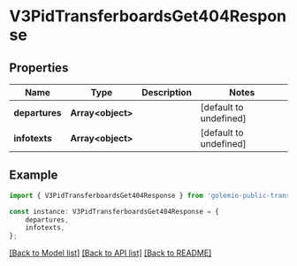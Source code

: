 # V3PidTransferboardsGet404Response


## Properties

Name | Type | Description | Notes
------------ | ------------- | ------------- | -------------
**departures** | **Array&lt;object&gt;** |  | [default to undefined]
**infotexts** | **Array&lt;object&gt;** |  | [default to undefined]

## Example

```typescript
import { V3PidTransferboardsGet404Response } from 'golemio-public-transport-api';

const instance: V3PidTransferboardsGet404Response = {
    departures,
    infotexts,
};
```

[[Back to Model list]](../README.md#documentation-for-models) [[Back to API list]](../README.md#documentation-for-api-endpoints) [[Back to README]](../README.md)
